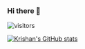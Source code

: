 ### Hi there 👋

![visitors](https://visitor-badge.glitch.me/badge?page_id=${kkumar-gcc}.${your.repo.id})

[![Krishan's GitHub stats](https://github-readme-stats.vercel.app/api?username=kkumar-gcc)](https://github.com/anuraghazra/github-readme-stats)
